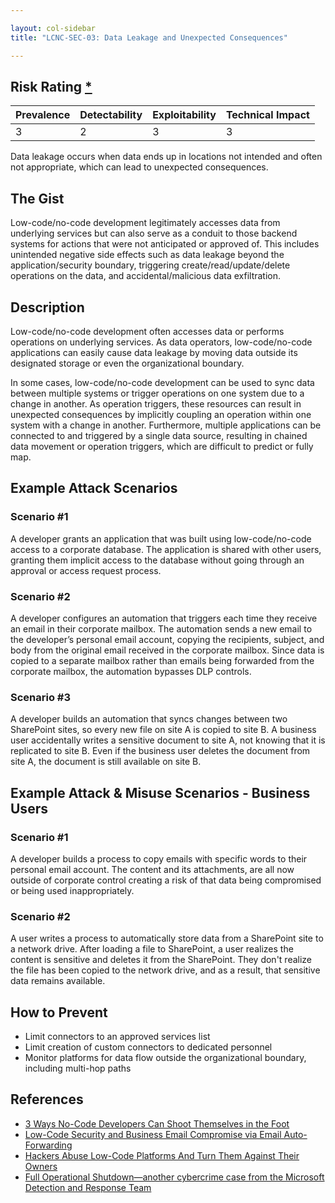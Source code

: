 ```yaml
---

layout: col-sidebar
title: "LCNC-SEC-03: Data Leakage and Unexpected Consequences"

---
```


## Risk Rating [*](https://owasp.org/www-project-top-ten/2017/Note_About_Risks)

| Prevalence | Detectability | Exploitability | Technical Impact |
| --- | --- | --- | --- |
| 3 | 2 | 3 | 3 |

Data leakage occurs when data ends up in locations not intended and often not appropriate, which can lead to unexpected consequences.

## The Gist

Low-code/no-code development legitimately accesses data from underlying services but can also serve as a conduit to those backend systems for actions that were not anticipated or approved of. 
This includes unintended negative side effects such as data leakage beyond the application/security boundary, triggering create/read/update/delete operations on the data, and accidental/malicious data exfiltration.

## Description

Low-code/no-code development often accesses data or performs operations on underlying services. 
As data operators, low-code/no-code applications can easily cause data leakage by moving data outside its designated storage or even the organizational boundary.

In some cases, low-code/no-code development can be used to sync data between multiple systems or trigger operations on one system due to a change in another. 
As operation triggers, these resources can result in unexpected consequences by implicitly coupling an operation within one system with a change in another. 
Furthermore, multiple applications can be connected to and triggered by a single data source, resulting in chained data movement or operation triggers, which are difficult to predict or fully map.

## Example Attack Scenarios

### Scenario #1

A developer grants an application that was built using low-code/no-code access to a corporate database. 
The application is shared with other users, granting them implicit access to the database without going through an approval or access request process.

### Scenario #2

A developer configures an automation that triggers each time they receive an email in their corporate mailbox. 
The automation sends a new email to the developer’s personal email account, copying the recipients, subject, and body from the original email received in the corporate mailbox. 
Since data is copied to a separate mailbox rather than emails being forwarded from the corporate mailbox, the automation bypasses DLP controls.

### Scenario #3

A developer builds an automation that syncs changes between two SharePoint sites, so every new file on site A is copied to site B. 
A business user accidentally writes a sensitive document to site A, not knowing that it is replicated to site B. 
Even if the business user deletes the document from site A, the document is still available on site B.

## Example Attack & Misuse Scenarios - Business Users

### Scenario #1

A developer builds a process to copy emails with specific words to their personal email account. The content and its attachments, are all now outside of corporate control creating a risk of that data being compromised or being used inappropriately.

### Scenario #2

A user writes a process to automatically store data from a SharePoint site to a network drive. After loading a file to SharePoint, a user realizes the content is sensitive and deletes it from the SharePoint. They don't realize the file has been copied to the network drive, and as a result, that sensitive data remains available.

## How to Prevent

- Limit connectors to an approved services list
- Limit creation of custom connectors to dedicated personnel
- Monitor platforms for data flow outside the organizational boundary, including multi-hop paths

## References

- [3 Ways No-Code Developers Can Shoot Themselves in the Foot](https://www.darkreading.com/dr-tech/3-ways-no-code-developers-can-shoot-themselves-in-the-foot)
- [Low-Code Security and Business Email Compromise via Email Auto-Forwarding](https://www.zenity.io/blog/low-code-security-and-business-email-compromise-via-email-auto-forwarding/)
- [Hackers Abuse Low-Code Platforms And Turn Them Against Their Owners](https://www.zenity.io/blog/hackers-abuse-low-code-platforms-and-turn-them-against-their-owners/)
- [Full Operational Shutdown—another cybercrime case from the Microsoft Detection and Response Team](https://www.microsoft.com/en-us/security/blog/2020/04/02/full-operational-shutdown-another-cybercrime-case-microsoft-detection-and-response-team/)
